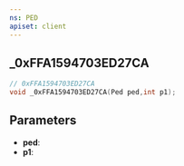 ```yaml
---
ns: PED
apiset: client
---
```

## _0xFFA1594703ED27CA

```c
// 0xFFA1594703ED27CA
void _0xFFA1594703ED27CA(Ped ped,int p1);
```


## Parameters
* **ped**:
* **p1**:



